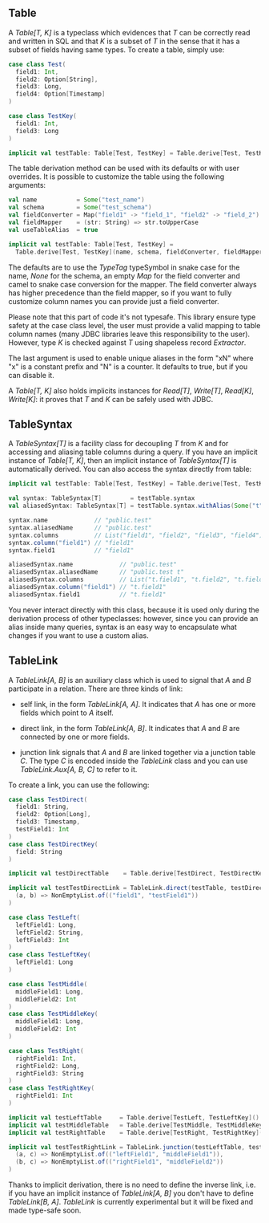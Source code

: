 ## Table

A *Table[T, K]* is a typeclass which evidences that *T* can be correctly read and written in SQL and that *K* is a 
subset of *T* in the sense that it has a subset of fields having same types. To create a table, simply use:

```scala
case class Test(
  field1: Int,
  field2: Option[String],
  field3: Long,
  field4: Option[Timestamp]
)

case class TestKey(
  field1: Int,
  field3: Long
)

implicit val testTable: Table[Test, TestKey] = Table.derive[Test, TestKey]()
```

The table derivation method can be used with its defaults or with user overrides. It is possible to customize the table
using the following arguments:

```scala
val name           = Some("test_name")
val schema         = Some("test_schema")
val fieldConverter = Map("field1" -> "field_1", "field2" -> "field_2")
val fieldMapper    = (str: String) => str.toUpperCase
val useTableAlias  = true

implicit val testTable: Table[Test, TestKey] = 
  Table.derive[Test, TestKey](name, schema, fieldConverter, fieldMapper, useTableAlias)
```

The defaults are to use the *TypeTag* typeSymbol in snake case for the name, *None* for the schema, an empty *Map* for 
the field converter and camel to snake case conversion for the mapper. The field converter always has higher precedence
than the field mapper, so if you want to fully customize column names you can provide just a field converter.

Please note that this part of code it's not typesafe. This library ensure type safety at the case class level, the user
must provide a valid mapping to table column names (many JDBC libraries leave this responsibility to the user). However,
type *K* is checked against *T* using shapeless record *Extractor*.

The last argument is used to enable unique aliases in the form "xN" where "x" is a constant prefix and "N" is a
counter. It defaults to true, but if you can disable it.

A *Table[T, K]* also holds implicits instances for *Read[T]*, *Write[T]*, *Read[K]*, *Write[K]*: it proves that *T* 
and *K* can be safely used with JDBC.

## TableSyntax

A *TableSyntax[T]* is a facility class for decoupling *T* from *K* and for accessing and aliasing table columns during a
query. If you have an implicit instance of *Table[T, K]*, then an implicit instance of *TableSyntax[T]* is automatically 
derived. You can also access the syntax directly from table: 

```scala
implicit val testTable: Table[Test, TestKey] = Table.derive[Test, TestKey](Some("test"), Some("public"))

val syntax: TableSyntax[T]        = testTable.syntax
val aliasedSyntax: TableSyntax[T] = testTable.syntax.withAlias(Some("t"))

syntax.name             // "public.test"
syntax.aliasedName      // "public.test"
syntax.columns          // List("field1", "field2", "field3", "field4")
syntax.column("field1") // "field1"
syntax.field1           // "field1"

aliasedSyntax.name             // "public.test"
aliasedSyntax.aliasedName      // "public.test t"
aliasedSyntax.columns          // List("t.field1", "t.field2", "t.field3", "t.field4")
aliasedSyntax.column("field1") // "t.field1"
aliasedSyntax.field1           // "t.field1"
```

You never interact directly with this class, because it is used only during the derivation process of other typeclasses:
however, since you can provide an alias inside many queries, syntax is an easy way to encapsulate what changes if you
want to use a custom alias.

## TableLink

A *TableLink[A, B]* is an auxiliary class which is used to signal that *A* and *B* participate in a relation.
There are three kinds of link:

- self link, in the form *TableLink[A, A]*. It indicates that *A* has one or more fields which point to *A* itself. 

- direct link, in the form *TableLink[A, B]*. It indicates that *A* and *B* are connected by one or more fields.

- junction link signals that *A* and *B* are linked together via a junction table *C*. The type *C* is encoded inside 
the *TableLink* class and you can use *TableLink.Aux[A, B, C]* to refer to it.

To create a link, you can use the following:

```scala
case class TestDirect(
  field1: String,
  field2: Option[Long],
  field3: Timestamp,
  testField1: Int
)
case class TestDirectKey(
  field: String
)

implicit val testDirectTable    = Table.derive[TestDirect, TestDirectKey]()

implicit val testTestDirectLink = TableLink.direct(testTable, testDirectTable)(
  (a, b) => NonEmptyList.of(("field1", "testField1"))
)

case class TestLeft(
  leftField1: Long,
  leftField2: String,
  leftField3: Int
)
case class TestLeftKey(
  leftField1: Long
)

case class TestMiddle(
  middleField1: Long,
  middleField2: Int
)
case class TestMiddleKey(
  middleField1: Long,
  middleField2: Int
)

case class TestRight(
  rightField1: Int,
  rightField2: Long,
  rightField3: String
)
case class TestRightKey(
  rightField1: Int
)

implicit val testLeftTable     = Table.derive[TestLeft, TestLeftKey]()
implicit val testMiddleTable   = Table.derive[TestMiddle, TestMiddleKey]()
implicit val testRightTable    = Table.derive[TestRight, TestRightKey]()

implicit val testTestRightLink = TableLink.junction(testLeftTable, testRightTable, testMiddleTable)( 
  (a, c) => NonEmptyList.of(("leftField1", "middleField1")),
  (b, c) => NonEmptyList.of(("rightField1", "middleField2"))
)
```

Thanks to implicit derivation, there is no need to define the inverse link, i.e. if you have an implicit instance of
*TableLink[A, B]* you don't have to define *TableLink[B, A]*.
*TableLink* is currently experimental but it will be fixed and made type-safe soon.
